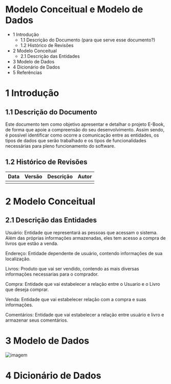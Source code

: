 # Modelo Conceitual e Modelo de Dados

- 1 Introdução
  - 1.1 Descrição do Documento (para que serve esse documento?)
  - 1.2 Histórico de Revisões
- 2 Modelo Conceitual
  - 2.1 Descrição das Entidades
- 3 Modelo de Dados
- 4 Dicionário de Dados
- 5 Referências

# 1 Introdução

## 1.1 Descrição do Documento

Este documento tem como objetivo apresentar e detalhar o projeto E-Book, de forma que apoie a compreensão do seu desenvolvimento. Assim sendo, é possivel identificar como ocorre a comunicação entre as entidades, os tipos de dados que serão trabalhado e os tipos de funcionalidades necessárias para pleno funcionamento do software.

## 1.2 Histórico de Revisões

| Data | Versão | Descrição | Autor |
| ---- | ------ | --------- | ----- |
|      |        |           |       |

# 2 Modelo Conceitual

## 2.1 Descrição das Entidades

Usuário: Entidade que representará as pessoas que acessam o sistema. Além das próprias informações armazenadas, eles tem acesso a compra de livros que estão a venda.

Endereço: Entidade dependente de usuário, contendo informações de sua localização.

Livros: Produto que vai ser vendido, contendo as mais diversas informações necessarias para o comprador.

Compra: Entidade que vai estabelecer a relação entre o Usuario e o Livro que deseja comprar.

Venda: Entidade que vai estabelecer relação com a compra e suas informações.

Comentários: Entidade que vai estabelecer a relação entre usuário e livro e armazenar seus comentários.

# 3 Modelo de Dados

![imagem](https://github.com/antoniofern/E-Book/blob/master/docs/modelo_de_dados.PNG)

# 4 Dicionário de Dados
